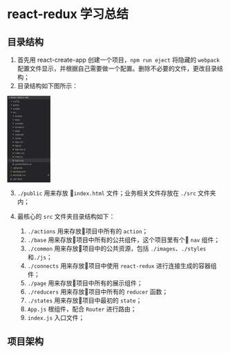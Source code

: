 # react-redux 学习总结

## 目录结构

1. 首先用 react-create-app 创建一个项目，`npm run eject` 将隐藏的 `webpack` 配置文件显示，并根据自己需要做一个配置。删除不必要的文件，更改目录结构；
2. 目录结构如下图所示：

<img src="./src/common/images/1.jpeg" width = "100" height = "200" div align=center />

3. `./public` 用来存放 `index.html` 文件；业务相关文件存放在 `./src` 文件夹内；
4. 最核心的 `src` 文件夹目录结构如下：

    1. `./actions` 用来存放项目中所有的 `action`；
    2. `./base` 用来存放项目中所有的公共组件，这个项目里有个 `nav` 组件；
    3. `./common` 用来存放项目中的公共资源，包括 `./images`、`./styles`和`./js`；
    4. `./connects` 用来存放项目中使用 `react-redux` 进行连接生成的容器组件；
    5. `./page` 用来存放项目中所有的展示组件；
    6. `./reducers` 用来存放项目中所有的 `reducer` 函数；
    7. `./states` 用来存放项目中最初的 `state`；
    8. `App.js` 根组件，配合 `Router` 进行路由；
    9. `index.js` 入口文件；

## 项目架构


